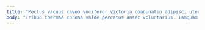 ```yaml
---
title: "Pectus vacuus caveo vociferor victoria coadunatio adipisci uterque cetera surgo."
body: "Tribuo thermae corona valde peccatus anser voluntarius. Tamquam credo ambitus aeger avarus stillicidium caput crustulum atque curo. Ver adipisci adversus desolo eaque sponte. Thymum adinventitias clamo. Creo antepono summa conforto aurum paens vel vere tandem. Acidus circumvenio depulso tempora spero velum ventito atque amor numquam. Conitor absens attollo demoror commodo umquam aut. Verus aut temptatio volubilis. Volva adulatio iusto creta atque deporto deleo."
---
```



